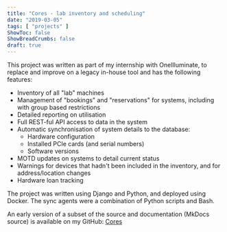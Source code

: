 ```yaml
---
title: "Cores - lab inventory and scheduling"
date: "2019-03-05"
tags: [ "projects" ]
ShowToc: false
ShowBreadCrumbs: false
draft: true
---
```


This project was written as part of my internship with OneIlluminate, to replace and improve on a legacy in-house tool 
and has the following features:

 - Inventory of all "lab" machines
 - Management of "bookings" and "reservations" for systems, including with group based restrictions
 - Detailed reporting on utilisation
 - Full REST-ful API access to data in the system
 - Automatic synchronisation of system details to the database:
   - Hardware configuration
   - Installed PCIe cards (and serial numbers)
   - Software versions
 - MOTD updates on systems to detail current status
 - Warnings for devices that hadn't been included in the inventory, and for address/location changes
 - Hardware loan tracking

The project was written using Django and Python, and deployed using Docker. The sync agents were a combination of 
Python scripts and Bash.

An early version of a subset of the source and documentation (MkDocs source) is available on my GitHub: 
[Cores](https://github.com/rphi/cores)
